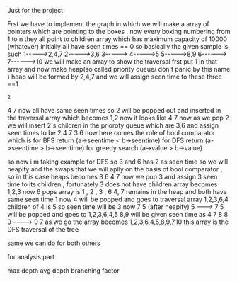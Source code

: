 Just for the project

Frst we have to implement the graph in which we will make a array of pointers which are pointing to the boxes .
now every boxing numbering from 1 to n they all point to children array which has maximum capacity of 10000 (whatever)
initially all have seen times == 0
so basically the given sample is such
1----->2,4,7
2----->3,6
3----->
4----->5
5----->8,9
6------>
7------>10
 we will make an array to show the traversal
 frst put 1 in that array and now make heap(so called priority queue/ don't panic by this name )
 heap will be formed by 2,4,7 and we will assign seen time to these three ==1
    
    2
   4  7
   now all have same seen times so 2 will be popped out and inserted in the traversal array which becomes 1,2
   now it looks like
   4
  7
  now as we pop 2 we will insert 2's children in the prioroty queue which are 3,6 and assign seen times to be 2
  4
 7 3 
6
now here comes the role of bool comparator which is
for BFS    return (a->seentime < b->seentime) 
for DFS    return (a->seentime > b->seentime)
for greedy search (a->value > b->value)

so now i m taking example for DFS
so 3 and 6 has 2 as seen time so we will heapify and the swaps that we will aplly on the basis of bool comparator , so in this
case heaps becomes
   3
 6   4
7
now we pop 3 and assign 3 seen time to its children , fortunately 3 does not have children array becomes 1,2,3
now 6 pops  array is 1 , 2 , 3 , 6
4, 7 remains in the heap and both have same seen time 1 now 4 will be popped and goes to traversal array 1,2,3,6,4
children of 4 is 5 so seen time will be 3
now 
 7            5 (after heapify)
5    --->    7
 5 will be popped and goes to 1,2,3,6,4,5
 8,9 will be given seen time as 4
    7                  8
   8 9 ---->          9  7
as we go the array becomes
1,2,3,6,4,5,8,9,7,10 this array is the DFS traversal of the tree 

same we can do for both others

 for analysis part
 
 max depth
 avg depth 
 branching factor
 
 
 
 
